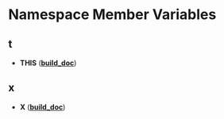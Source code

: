 
# Namespace Member Variables


## t

* **THIS** ([**build\_doc**](namespacebuild__doc.md))


## x

* **X** ([**build\_doc**](namespacebuild__doc.md))

